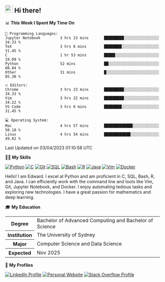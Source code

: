 ## <a href="#"><img src="https://media.giphy.com/media/hvRJCLFzcasrR4ia7z/giphy.gif" width="25px" height="25px"></a> Hi there!

<!--START_SECTION:waka-->
📊 **This Week I Spent My Time On** 

```text
💬 Programming Languages: 
Jupyter Notebook         3 hrs 23 mins       █████████░░░░░░░░░░░░░░░░   34.33 % 
TeX                      3 hrs 6 mins        ████████░░░░░░░░░░░░░░░░░   31.45 % 
C                        1 hr 53 mins        █████░░░░░░░░░░░░░░░░░░░░   19.09 % 
Python                   52 mins             ██░░░░░░░░░░░░░░░░░░░░░░░   08.84 % 
Other                    31 mins             █░░░░░░░░░░░░░░░░░░░░░░░░   05.30 % 

🔥 Editors: 
Chrome                   3 hrs 23 mins       █████████░░░░░░░░░░░░░░░░   34.33 % 
Vim                      3 hrs 22 mins       █████████░░░░░░░░░░░░░░░░   34.22 % 
VS Code                  3 hrs 6 mins        ████████░░░░░░░░░░░░░░░░░   31.45 % 

💻 Operating System: 
Mac                      4 hrs 57 mins       █████████████░░░░░░░░░░░░   50.18 % 
Linux                    4 hrs 54 mins       ████████████░░░░░░░░░░░░░   49.82 % 
```


 Last Updated on 03/04/2023 01:10:58 UTC
<!--END_SECTION:waka-->

💪🏻 **My Skills**

[![Python](https://img.shields.io/badge/-Python-yellow?style=flat-square&logo=Python)](#)
[![C     ](https://img.shields.io/badge/-C-blue?style=flat-square&logo=C)](#)
[![Git   ](https://img.shields.io/badge/-Git-grey?style=flat-square&logo=Git)](#)
[![SQL   ](https://img.shields.io/badge/-SQL-grey?style=flat-square&logo=SQLite)](#)
[![Bash  ](https://img.shields.io/badge/-Bash-grey?style=flat-square&logo=GNU-Bash)](#)
[![R     ](https://img.shields.io/badge/-R-grey?style=flat-square&logo=R)](#)
[![Java  ](https://img.shields.io/badge/-Java-grey?style=flat-square&logo=OpenJDK)](#)
[![Vim   ](https://img.shields.io/badge/-Vim-grey?style=flat-square&logo=Vim)](#)
[![Docker](https://img.shields.io/badge/-Docker-grey?style=flat-square&logo=Docker)](#)

Hello! I am Edward. I excel at Python and am proficient in C, SQL, Bash, R, and
Java. I can efficiently work with the command line and tools like Vim, Git,
Jupyter Notebook, and Docker. I enjoy automating tedious tasks and exploring new
technologies. I have a great passion for mathematics and deep learning.

🎓 **My Education**

<table>
<tr>
    <th>Degree</th>
    <td>Bachelor of Advanced Computing and Bachelor of Science</td>
</tr>
<tr>
    <th>Institution</th>
    <td>The University of Sydney</td>
</tr>
<tr>
    <th>Major</th>
    <td>Computer Science and Data Science</td>
</tr>
<tr>
    <th>Expected</th>
    <td>Nov 2025</td>
</tr>
</table>

🔗 **My Profiles**

[![LinkedIn Profile](https://img.shields.io/badge/-LinkedIn-blue?style=social&logo=LinkedIn)](https://www.linkedin.com/in/edward-ji)
[![Personal Website](https://img.shields.io/badge/-Personal%20Website-blue?style=social&logo=Bootstrap)](https://edwardji.dev)
[![Stack Overflow Profile](https://img.shields.io/badge/-Stack%20Overflow-blue?style=social&logo=StackOverflow)](https://stackoverflow.com/users/11658924)
